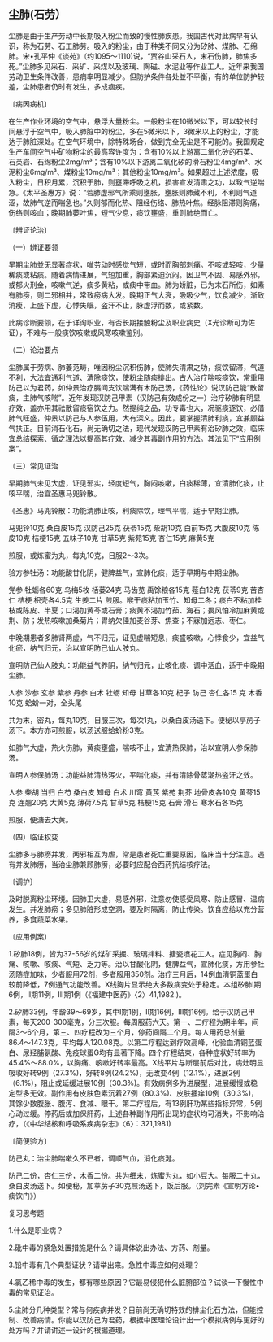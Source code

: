 ## 尘肺(石劳）

尘肺是由于生产劳动中长期吸入粉尘而致的慢性肺疾患。我国古代对此病早有认识，称为石劳、石工肺劳。吸入的粉尘，由于种类不同又分为矽肺、煤肺、石绵肺。宋•孔平仲《谈苑》（约1095〜1110)说，“贾谷山采石人，末石伤肺，肺焦多死。”尘肺多见采石、采矿、采煤以及玻璃、陶磁、水泥业等作业工人。近年来我国劳动卫生条件改善，患病率明显减少。但防护条件各处並不平衡，有的单位防护较差，尘肺患者仍时有发生，多成痼疾。

〔病因病机〕

在生产作业环境的空气中，悬浮大量粉尘。一般粉尘在10微米以下，可以较长时间悬浮于空气中，吸入肺脏中的粉尘，多在5微米以下，3微米以上的粉尘，才能达于肺脏深处。在空气环境中，除特殊场合，做到完全无尘是不可能的。我国规定生产车间空气中矿物粉尘的最高容许度为：含有10%以上游离二氧化矽的石英、石英岩、石绵粉尘2mg/m³；含有10%以下游离二氧化矽的滑石粉尘4mg/m³、水泥粉尘6mg/m³、煤粉尘10mg/m³；其他粉尘10mg/m³。如果超过上述浓度，吸入粉尘，日积月累，沉积于肺，则壅滞呼吸之机，损害宣发清肃之功，以致气逆喘急。《太平圣惠方》说：“若肺虚邪气所乘则壅胀，壅胀则肺藏不利，不利则气道涩，故肺气逆而喘急也。”久则郁而化热、阻经伤络、肺热叶焦。经脉阻滞则胸痛，伤络则咳血；晚期肺萎叶焦，短气少息，痰饮壅盛，重则肺绝而亡。

〔辨证论治〕

（一）辨证要领

早期尘肺並无显著症状，唯劳动时感觉气短，或时而胸部刺痛。不咳或轻咳，少量稀痰或粘痰。随着病情进展，气短加重，胸部紧迫沉闷。因卫气不固、易感外邪，或郁火刑金，咳嗽气逆，痰多黄粘，或痰中带血。肺为娇脏，已为末石所伤，如素有肺痨，则二邪相并，常致痨病大发。晚期正气大衰，吸吸少气，饮食减少，渐致消瘦，上盛下虚，心悸失眠，盗汗不止，脉虚浮而数，或紧数。

此病诊断要领，在于详询职业，有否长期接触粉尘及职业病史（X光诊断可为佐证），不难与一般痰饮咳嗽或风寒咳嗽鉴别。

（二）论治要点

尘肺属于劳病、肺萎范畴，唯因粉尘沉积伤肺，使肺失清肃之功，痰饮留滞，气道不利，大法宜通利气道、清除痰饮，使粉尘随痰排出。古人治疗喘咳痰饮，常重用防己以为君药，如仲景治疗膈间支饮喘满有木防己汤，《药性论》说汉防己能“散留痰，主肺气咳喘”。近年发现汉防己甲素（汉防己有效成份之一）治疗矽肺有明显疗效，盖亦用其祛散留痰宿饮之力。然提纯之品，功专毒也大，况驱痰逐饮，必借肺气旺盛，仲景以防己与人参伍用，大有深义。因此，要掌握清肺利痰，宜兼顾益气扶正。目前消石化石，尚无确切之法，现代发现汉防己甲素有治矽肺之效，临床宜总结探索、循之理法以提高其疗效、减少其毒副作用的方法。其法见下“应用例案”。

 （三）常见证治

早期肺气未见大虚，证见邪实，轻度短气，胸闷咳嗽，白痰稀薄，宜清肺化痰，止咳平喘，治宜圣惠马兜铃散。

《圣惠》马兜铃散：功能清肺止咳，利痰除饮，理气平喘，适于早期尘肺。

马兜铃10克     桑白皮15克    汉防己25克     茯苓15克    柴胡10克    白前15克    大腹皮10克     陈皮10克     桔梗15克    五味子10克     甘草5克    紫苑15克     杏仁15克    麻黄5克

煎服，或炼蜜为丸，每丸10克，日服2〜3次。

验方参牡汤：功能酸甘化阴，健脾益气，宣肺化痰，适于早期与中期尘肺。

党参    牡蛎各60克     乌梅5枚    栝蒌24克    马齿苋    禹馀粮各15克     薤白12克     茯苓9克    苦杏仁    桔梗    枳壳各4.5克   生姜二片    煎服。喉干痰粘加玉竹、知母二冬；痰白不粘加桂枝或陈皮、半夏；口渴加黄芩或石膏；痰黄不渴加竹茹、海石；畏风怕冷加麻黄或荆、防；发热咳嗽加桑菊片；胃纳欠佳加麦谷芽、焦查；不寐加远志、枣仁。

中晚期患者多肺肾两虚，气不归元，证见虚喘短息，痰盛咳嗽，心悸食少，宜益气化瘀，纳气归元，治以宣明防己仙人肢丸。

宣明防己仙人肢丸：功能益气养阴，纳气归元，止咳化痰、调中活血，适于中晚期尘肺。

人参     沙参     玄参     紫参     丹参    白术    牡蛎    知母    甘草各10克     杞子    防己    杏仁各15 克    木香10克    蛤蚧一对，全头尾

共为末，密丸，每丸10克，日服三次，每次1丸，以桑白皮汤送下。便秘以亭苈子汤下。本方亦可煎服，以汤送服蛤蚧粉3克。

如肺气大虚，热火伤肺，黄痰壅盛，喘咳不止，宜清热保肺，治以宣明人参保肺汤。

宣明人参保肺汤：功能益肺清热泻火，平喘化痰，并有清除骨蒸潮热盗汗之效。

人参    柴胡    当归    白芍    桑白皮    知母    白术    川穹   黄芪    紫苑     荆芥    地骨皮各10克    黄芩15克     连翘20克    大黄5克    薄荷7.5克     甘草5克    桔梗15克    石膏  滑石  寒水石各15克

煎服，便溏去大黄。

（四）临证权变

尘肺多与肺痨并发，两邪相互为虐，常是患者死亡重要原因，临床当十分注意。遇有并发肺痨，当治尘肺兼顾肺痨，必要时应配合西药抗结核疗法。

〔调护〕

及时脱离粉尘环境。因肺卫大虚，易感外邪，注意勿使感受风寒、防止感冒、温病发生。并发肺痨；多见肺脏形成空洞，要及时隔离，防止传染。饮食应给以充分营养，多食蔬菜水果。

〔应用例案〕

1.矽肺18例，皆为37-56岁的煤矿采掘、玻璃拌料、搪瓷喷花工人。症见胸闷、胸痛、咳嗽、咳痰、气短、乏力等。治以甘酸化阴，健脾益气，宣肺化痰，方用参牡汤随症加味，少者服用72剂，多者服用350剂。治疗三月后，14例血清铜蓝蛋白较前降低，7例通气功能改善。X线胸片显示绝大多数病变处于稳定。本组矽肺Ⅰ期6例，Ⅱ期11例，Ⅲ期1例（《福建中医药》〈2〉41,1982.)。

2.矽肺33例，年龄39〜69岁，其中Ⅰ期1例，Ⅱ期16例，Ⅲ期16例。给于汉防己甲素，每天200-300毫克，分三次服。每周服药六天。第一、二疗程为期半年，间隔3〜6个月，第三、四疗程改为三个月，停药间隔二个月。每人用药总剂量86.4〜147.3克，平均每人120.08克。以第二疗程达到疗效高峰，化验血清铜蓝蛋白、尿羟脯氨酸、免疫球蛋G均有显著下降。四个疗程结束，各种症状好转率为45.4%〜88.0%，以胸痛、咳嗽好转率最高。X线平片与断层前后对比，病灶明显吸收好转9例（27.3%)，好转8例(24.2%)，无改变4例（12.1%)，进展2例（6.1%)，阻止或延缓进展10例（30.3%)。有效病例多为进展型，进展缓慢或稳定型多无效。副作用有皮肤色素沉着27例（80.3%)、皮肤搔痒10例（30.3%)，其馀少数腹胀、腹泻、食减、眼干。第二疗程后，有13例肝功某些指标异常，5例心动过缓。停药后或加保肝药，上述各种副作用所出现的症状均可消失，不影响治疗，（《中华结核和呼吸系疾病杂志》〈6〉：321,1981)

〔简便验方〕

防己丸：治尘肺喘嗽久不已者，调顺气血，消化痰涎。

防己二份，杏仁三份，木香二份。共为细末，炼蜜为丸，如小豆大。每服二十丸，桑白皮汤送下。如便秘，加葶苈子30克煎汤送下，饭后服。（刘完素《宣明方论•痰饮门》）

复习思考题

1.什么是职业病？

2.砒中毒的紧急处置措施是什么？请具体说出办法、方药、剂量。

3.铅中毒有几个典型证状？请举出来。急性中毒应如何处理？

4.氯乙稀中毒的发生，都有哪些原因？它最易侵犯什么脏腑部位？试谈一下慢性中毒的常见证治。

5.尘肺分几种类型？常与何疾病并发？目前尚无确切特效的排尘化石方法，但能控制、改善病情。你能以汉防己为君药，根据中医理论设计出一个模拟病例与更好的处方吗？并请讲述一设计的根据道理。